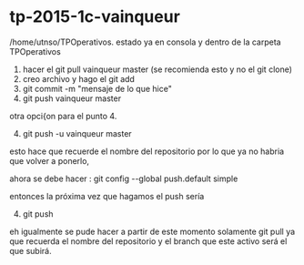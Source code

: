 # tp-2015-1c-vainqueur

 /home/utnso/TPOperativos.
 estado ya en consola y dentro de la carpeta TPOperativos

1. hacer el git pull vainqueur master (se recomienda esto y no el git clone)
2. creo archivo y hago el git add
3. git commit -m "mensaje de lo que hice"
4. git push vainqueur master 

otra opci{on para el punto 4. 

4. git push -u vainqueur master

esto hace que recuerde el nombre del repositorio 
por lo que ya no habria que volver a ponerlo,

ahora se debe hacer :
git config --global push.default simple

entonces la próxima vez que hagamos el push sería

4. git push 

eh igualmente se pude hacer a partir de este momento solamente git pull
ya que recuerda el nombre del repositorio y el branch que este activo será el
que subirá.

